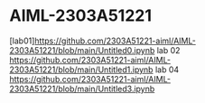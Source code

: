 # AIML-2303A51221
[lab01]https://github.com/2303A51221-aiml/AIML-2303A51221/blob/main/Untitled0.ipynb
lab 02 https://github.com/2303A51221-aiml/AIML-2303A51221/blob/main/Untitled1.ipynb
lab 04 https://github.com/2303A51221-aiml/AIML-2303A51221/blob/main/Untitled3.ipynb


